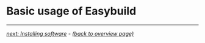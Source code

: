 # Basic usage of Easybuild

---

[*next: Installing software*](installing_software.md) - [*(back to overview page)*](index.md)
